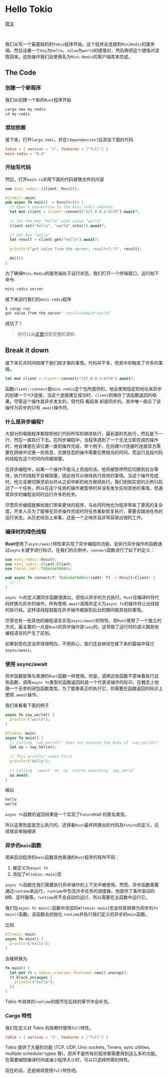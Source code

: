 # Hello Tokio

[原文](https://tokio.rs/)  

</br>

我们从写一个最基础的的`Tokio`程序开始，这个程序会连接到`MiniRedis`的服务端，然后设置一个`key`为`hello`，`value`为`world`的键值对，然后再把这个键值对读取回来。这些操作我们会使用名为`Mini-Redis`的客户端库来完成。

## The Code

### 创建一个新程序

我们从创建一个新的`Rust`程序开始

```s
cargo new my-redis
cd my-redis
```

### 添加依赖

接下来，打开`Cargo.toml`，并在`[dependencies]`后添加下面的代码

```toml
tokio = { version = "1", features = ["full"] }
mini-redis = "0.4"
```

### 开始写代码

然后，打开`main.rs`并用下面的代码替换文件的内容

```rust
use mini_redis::{client, Result};

#[tokil::main]
pub async fn main() -> Result<()> {
  // Open a connection to the mini-redis address.
  let mut client = client::connect("127.0.0.1:6379").await?;
  
  // Set the key "hello" with value "world"
  client.set("hello", "world".into()).await?;
  
  // Get key "hello"
  let result = client.get("hello").await?;
  
  println!("got value from the server; result={:?}", result);
  
  Ok(())
}
```

为了确保`Mini-Redis`的服务端处于运行状态，我们打开一个终端窗口，运行如下命令:

```s
mini-redis-server
```

接下来运行我们的`mini-redis`程序

```s
$ cargo run
got value from the server; result=Some(b"world)
```

成功了！

> 你可以从[这里](https://github.com/tokio-rs/website/blob/master/tutorial-code/hello-tokio/src/main.rs)找到完整的源码.

## Break it down

接下来花点时间梳理下我们刚才做的事情。代码并不多，但其中却触发了许多的事情。

```rust
let mut client = client::connect("127.0.0.1:6379").await?;
```

函数`client::connect`是`mini-redis`这个包所提供的，他会使用指定的地址来异步的创建一个`TCP`连接，当这个连接建立成功时，`client`则保存了该函数返回的结果。尽管这个操作是异步发生的，但代码 看起来 却是同步的。其中唯一指示了该操作为异步的只有`.await`操作符。

### 什么是异步编程?

大部分的电脑程序都按照他们代码所写的顺序执行，最前面的先执行，然后是下一行，然后一直执行下去。在同步编程中，当程序遇到了一个无法立即完成的操作时，他会堵塞在该位置一直到操作完成，举个例子，在创建`TCP`连接时连接双方需要在网络中交换一些信息，交换信息的操作需要花费相当的时间，而运行这段代码的线程在这个时间内将被阻塞。

在异步编程中，如果一个操作不能马上完成的话，他将被暂停然后切换到后台等待，执行的线程不会被阻塞，因此他可以继续执行其他的事情。当这个操作完成时，他又会被切换至前台并从之前中断的地方继续执行。我们刚刚实现的示例只启动了一个任务，所以在这个任务的操作被暂停时并没有发生任何其他的事情，但通常异步的编程会同时运行许多的任务。

尽管异步编程能够给我们带来更快的程序，与此同时他也为程序带来了更高的复杂度。开发人员为了能够在异步操作完成时将任务重新恢复执行，需要去跟进任务的运行状态。从历史经验上来看，这是一个乏味并且非常容易出错的工作。

### 编译时的绿色线程

**Rust**使用了`async/await`特性来实现了异步编程的功能。会执行异步操作的函数通过`async`关键字进行标识，在我们的示例中，`connect`函数进行了如下的定义：

```rust
use mini_redis::Result;
use mini_redis::client:Client;
use tokio::net::ToSocketAddrs;

pub async fn connect<T: ToSocketAddrs>(addr: T) -> Result<Client> {
  // ...
}
```

`async fn`的定义跟同步函数很类似，但他以异步的方式执行。`Rust`在编译时将代码转换为异步的操作，所有使用`.await`调用并定义为`async fn`的操作将让出线程的执行权。这样该线程就能在异步操作被放到后台的期间做其他的事情。

尽管也有一些其他的编程语言实现`async/await`的特性，但`Rust`使用了一个独立的方式，最主要的一点是`Rust`的异步操作是`lazy`的。这导致了运行时的语义跟其他编程语言的产生了区别。

如果到现在还没弄得很明白，不用担心，我们还会继续在接下来的篇幅中探讨`async/await`。

### 使用 async/await

异步函数能够与普通的`Rust`函数一样使用。但是，调用这些函数不意味着执行这些函数，调用`async fn`类型的函数返回的是一个代表该操作的标识。在概念上他跟一个无参的闭包函数类型。为了能够真正的执行它，你需要在函数返回的标识上使用`.await`操作。

我们来看看下面的例子

```rust
async fn say_world() {
  println!("world");
}

#[tokio::main]
async fn main() {
  // Calling `say_world()` does not execute the body of `say_world()`
  let op = say_hello();
  
  // This println! comes first
  println!("hello");
  
  // Calling `.await` on `op` starts executing `say_world`.
  op.await;
}
```

输出

```s
hello
world
```

`async fn`函数的返回结果是一个实现了`Future`trait 的匿名类型。

所以这里到底是怎么执行的，还得看`Rust`最终转换出的代码及`Future`的定义，后续我会单独细讲

### 异步的`main`函数

用来启动程序的`main`函数其他普通的`Rust`程序的有所不同：

1. 被定义为`async fn`
2. 添加了`#[tokio::main]`宏

`async fn`函数在我们需要执行异步操作的上下文中被使用。然而，异步函数需要通过`runtime`来运行，`runtime`中包含异步任务的调度器，他提供了事件驱动的**I/O**、定时器等。`runtime`并不会自动的运行，所以需要在主函数中运行它。

我们在`async fn main()`函数中添加的`#[tokio::main]`宏会将其转换为同步的`fn main()`函数，该函数会初始化 `runtime`并执行我们定义的异步的`main`函数。

比如

```rust
#[tokio::main]
async fn main() {
  println!("hello");
}
```

会被转换为

```rust
fn main() {
  let mut rt = tokio::runtime::Runtime::new().unwrap();
  rt.block_on(async {
    println!("hello");
  })
}
```

Tokio 中具体的`runtime`的细节在后续的章节中会补充。

### Cargo 特性

我们在定义对 Tokio 的依赖时使用`full`特性。

```toml
tokio = { version = "1", features = ["full"] }
```

Tokio 提供了大量的功能 (TCP, UDP, Unix sockets, Timers, sync utilities, multiple scheduler types 等)，但并不是所有的程序都需要用到这么多的功能。在需要缩短编译时间或减小程序大小时，可以只选择所需的特性。

现在的话，还是继续使用`full`特性吧。